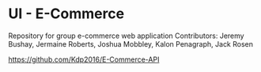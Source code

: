 # UI - E-Commerce
Repository for group e-commerce web application
Contributors: Jeremy Bushay, Jermaine Roberts, Joshua Mobbley, Kalon Penagraph, Jack Rosen


https://github.com/Kdp2016/E-Commerce-API
